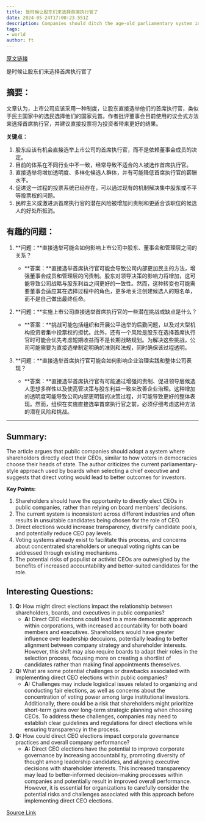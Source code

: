 ```yaml
---
title: 是时候让股东们来选择首席执行官了
date: 2024-05-24T17:00:23.551Z
description: Companies should ditch the age-old parliamentary system in favour of direct votes
tags: 
- world
author: ft
---
```


[原文链接](https://ft.com/content/1803baa8-4e0a-4ff0-be69-4fba845be5b0)

是时候让股东们来选择首席执行官了

## 摘要：
文章认为，上市公司应该采用一种制度，让股东直接选举他们的首席执行官，类似于民主国家中的选民选择他们的国家元首。作者批评董事会目前使用的议会式方法来选择首席执行官，并建议直接投票将为投资者带来更好的结果。

**关键点：**

1. 股东应该有机会直接选举上市公司的首席执行官，而不是依赖董事会成员的决定。
2. 目前的体系在不同行业中不一致，经常导致不适合的人被选作首席执行官。
3. 直接选举将增加透明度、多样化候选人群体，并有可能降低首席执行官的薪酬水平。
4. 促进这一过程的投票系统已经存在，可以通过现有的机制解决集中股东或不平等投票权的问题。
5. 民粹主义或激进派首席执行官的潜在风险被增加问责制和更适合该职位的候选人的好处所抵消。

## 有趣的问题：

1. **问题：**直接选举可能会如何影响上市公司中股东、董事会和管理层之间的关系？
   - **答案：**直接选举首席执行官可能会导致公司内部更加民主的方法，增强董事会成员和管理层的问责制。股东对领导决策的影响力将增加，这可能导致公司战略与股东利益之间更好的一致性。然而，这种转变也可能需要董事会适应其在选择过程中的角色，更多地关注创建候选人的短名单，而不是自己做出最终任命。

2. **问题：**实施上市公司直接选举首席执行官的一些潜在挑战或缺点是什么？
   - **答案：**挑战可能包括组织和开展公平选举的后勤问题，以及对大型机构投资者集中投票权的担忧。此外，还有一个风险是股东在选择首席执行官时可能会优先考虑短期收益而不是长期战略规划。为解决这些挑战，公司可能需要为直接选举制定明确的准则和法规，同时确保该过程透明。

3. **问题：**直接选举首席执行官可能会如何影响企业治理实践和整体公司表现？
   - **答案：**直接选举首席执行官有可能通过增强问责制、促进领导层候选人思想多样性以及使高管决策与股东利益一致来改善企业治理。这种增加的透明度可能导致公司内部更明智的决策过程，并可能导致更好的整体表现。然而，组织在实施直接选举首席执行官之前，必须仔细考虑这种方法的潜在风险和挑战。

---

## Summary:
The article argues that public companies should adopt a system where shareholders directly elect their CEOs, similar to how voters in democracies choose their heads of state. The author criticizes the current parliamentary-style approach used by boards when selecting a chief executive and suggests that direct voting would lead to better outcomes for investors.

**Key Points:**
1. Shareholders should have the opportunity to directly elect CEOs in public companies, rather than relying on board members' decisions.
2. The current system is inconsistent across different industries and often results in unsuitable candidates being chosen for the role of CEO.
3. Direct elections would increase transparency, diversify candidate pools, and potentially reduce CEO pay levels.
4. Voting systems already exist to facilitate this process, and concerns about concentrated shareholders or unequal voting rights can be addressed through existing mechanisms.
5. The potential risks of populist or activist CEOs are outweighed by the benefits of increased accountability and better-suited candidates for the role.

## Interesting Questions:
1. **Q:** How might direct elections impact the relationship between shareholders, boards, and executives in public companies? 
   - **A:** Direct CEO elections could lead to a more democratic approach within corporations, with increased accountability for both board members and executives. Shareholders would have greater influence over leadership deccuions, potentially leading to better alignment between company strategy and shareholder interests. However, this shift may also require boards to adapt their roles in the selection process, focusing more on creating a shortlist of candidates rather than making final appointments themselves.
2. **Q:** What are some potential challenges or drawbacks associated with implementing direct CEO elections within public companies? 
   - **A:** Challenges may include logistical issues related to organizing and conducting fair elections, as well as concerns about the concentration of voting power among large institutional investors. Additionally, there could be a risk that shareholders might prioritize short-term gains over long-term strategic planning when choosing CEOs. To address these challenges, companies may need to establish clear guidelines and regulations for direct elections while ensuring transparency in the process.
3. **Q:** How could direct CEO elections impact corporate governance practices and overall company performance? 
   - **A:** Direct CEO elections have the potential to improve corporate governance by increasing accountability, promoting diversity of thought among leadership candidates, and aligning executive decisions with shareholder interests. This increased transparency may lead to better-informed decision-making processes within companies and potentially result in improved overall performance. However, it is essential for organizations to carefully consider the potential risks and challenges associated with this approach before implementing direct CEO elections.

[Source Link](https://ft.com/content/1803baa8-4e0a-4ff0-be69-4fba845be5b0)

